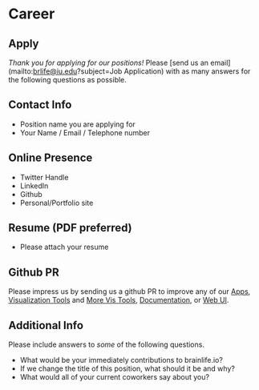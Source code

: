 <style> #disqus_thread, #__comments { display: none } </style>

# Career

## Apply

*Thank you for applying for our positions!*  Please [send us an email](mailto:brlife@iu.edu?subject=Job Application) with as many answers for the following questions as possible.

## Contact Info

* Position name you are applying for
* Your Name / Email / Telephone number

## Online Presence

* Twitter Handle
* LinkedIn
* Github
* Personal/Portfolio site

## Resume (PDF preferred)

* Please attach your resume

## Github PR

Please impress us by sending us a github PR to improve any of our [Apps](https://github.com/brainlife?utf8=%E2%9C%93&q=app-&type=&language=), [Visualization Tools](https://github.com/brainlife?utf8=%E2%9C%93&q=ui&type=&language=) and [More Vis Tools](https://github.com/brainlife?utf8=%E2%9C%93&q=ui&type=&language=]), [Documentation](https://github.com/brainlife/docs), or [Web UI](https://github.com/brain-life/warehouse).

## Additional Info

Please include answers to *some* of the following questions.

* What would be your immediately contributions to brainlife.io?
* If we change the title of this position, what should it be and why?
* What would all of your current coworkers say about you?


